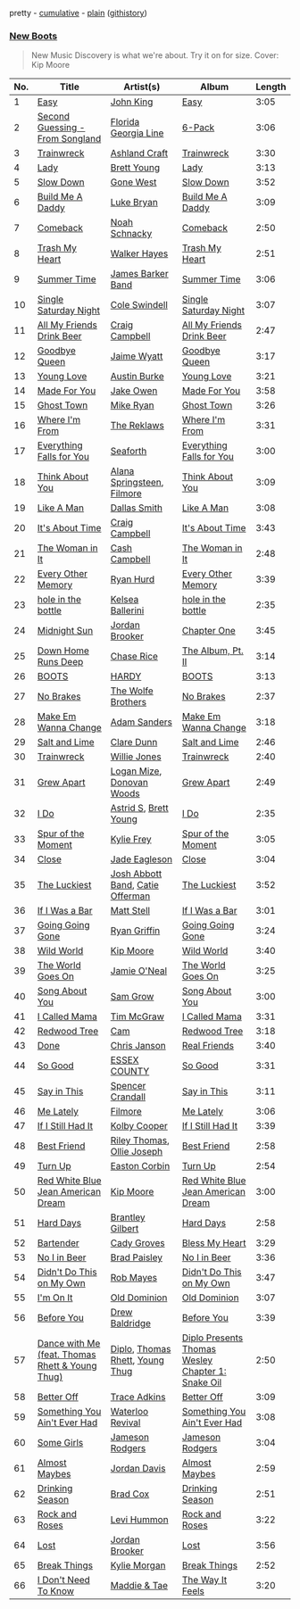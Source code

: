 pretty - [cumulative](https://github.com/mackorone/spotify-playlist-archive/blob/master/playlists/cumulative/New%20Boots.md) - [plain](https://github.com/mackorone/spotify-playlist-archive/blob/master/playlists/plain/37i9dQZF1DX8S0uQvJ4gaa) ([githistory](https://github.githistory.xyz/mackorone/spotify-playlist-archive/blob/master/playlists/plain/37i9dQZF1DX8S0uQvJ4gaa))

### [New Boots](https://open.spotify.com/playlist/37i9dQZF1DX8S0uQvJ4gaa)

> New Music Discovery is what we're about.  Try it on for size. Cover: Kip Moore

| No. | Title | Artist(s) | Album | Length |
|---|---|---|---|---|
| 1 | [Easy](https://open.spotify.com/track/5f9vvN6WCezcHMVreAvR2B) | [John King](https://open.spotify.com/artist/32Cj2WsRALt1SCWaPBR9QP) | [Easy](https://open.spotify.com/album/3bztzbbqYIdPU7ePsUu01r) | 3:05 |
| 2 | [Second Guessing - From Songland](https://open.spotify.com/track/24uZaMwLQ0G8ZQfTt7f64B) | [Florida Georgia Line](https://open.spotify.com/artist/3b8QkneNDz4JHKKKlLgYZg) | [6-Pack](https://open.spotify.com/album/3C5JkDI9fDqS9BZd0lNsma) | 3:06 |
| 3 | [Trainwreck](https://open.spotify.com/track/1KF1HgToGovteLef5AqjZq) | [Ashland Craft](https://open.spotify.com/artist/5C5yczYHPeBi5PrwxfksLP) | [Trainwreck](https://open.spotify.com/album/74IsmGQEbBNSvmT47Uhqih) | 3:30 |
| 4 | [Lady](https://open.spotify.com/track/3ySLzrN7950dpf1ncttONO) | [Brett Young](https://open.spotify.com/artist/0fiWOxhsBsQQvFDtxUQWo0) | [Lady](https://open.spotify.com/album/6YjMnlV7GWmnUs4lN8bym9) | 3:13 |
| 5 | [Slow Down](https://open.spotify.com/track/67W4ZBcLxMCi5qSVnIsWJQ) | [Gone West](https://open.spotify.com/artist/1dIS2M2CNnqd2ks8Okqi7A) | [Slow Down](https://open.spotify.com/album/1mFOBlseT4nWEBMHXMZadu) | 3:52 |
| 6 | [Build Me A Daddy](https://open.spotify.com/track/3udcshOhVkIlkFpqys8H6X) | [Luke Bryan](https://open.spotify.com/artist/0BvkDsjIUla7X0k6CSWh1I) | [Build Me A Daddy](https://open.spotify.com/album/3wCpymONuF2pwfAyz4mFW3) | 3:09 |
| 7 | [Comeback](https://open.spotify.com/track/2Q0m2t33rjAQnSQ3r41QF5) | [Noah Schnacky](https://open.spotify.com/artist/1qDDkysTxJvFandHwP9CMx) | [Comeback](https://open.spotify.com/album/5H06dg1sRhpftTY9Ad4lw0) | 2:50 |
| 8 | [Trash My Heart](https://open.spotify.com/track/6fNIkgU3SK3uablGErwNqh) | [Walker Hayes](https://open.spotify.com/artist/7sKxqpSqbIzphAKAhrqvlf) | [Trash My Heart](https://open.spotify.com/album/6zCZXNcqTKOCuQ7zE15wwl) | 2:51 |
| 9 | [Summer Time](https://open.spotify.com/track/7thHR3Kq23Djl0kED5GxEO) | [James Barker Band](https://open.spotify.com/artist/54lUDwCk35ihJuK3yJCqHA) | [Summer Time](https://open.spotify.com/album/3FSEnz3rAylZiOzasKGG5T) | 3:06 |
| 10 | [Single Saturday Night](https://open.spotify.com/track/1irAliF0T8sLIOPJp6n7rU) | [Cole Swindell](https://open.spotify.com/artist/1mfDfLsMxYcOOZkzBxvSVW) | [Single Saturday Night](https://open.spotify.com/album/1wmVEVgetT1F0Qnu0651Ps) | 3:07 |
| 11 | [All My Friends Drink Beer](https://open.spotify.com/track/6443e27GRmAScf6ZtxC1p7) | [Craig Campbell](https://open.spotify.com/artist/7tkwiWhGKSuQV8LwPWceWN) | [All My Friends Drink Beer](https://open.spotify.com/album/5VKmPpKgFqLdhuJVJIm52M) | 2:47 |
| 12 | [Goodbye Queen](https://open.spotify.com/track/4EzpdhC8B8B6sBe2BiNoE2) | [Jaime Wyatt](https://open.spotify.com/artist/6QCJlDImUdyqBFXcMvm52U) | [Goodbye Queen](https://open.spotify.com/album/4hEv25AbRjtM5OXIwo8D3I) | 3:17 |
| 13 | [Young Love](https://open.spotify.com/track/0tzH5cfzpfVo1T3gFxpCTP) | [Austin Burke](https://open.spotify.com/artist/5jfImMkUYyViFJrhdfYt1c) | [Young Love](https://open.spotify.com/album/7vmEk1DjR3eolOzRJdSabM) | 3:21 |
| 14 | [Made For You](https://open.spotify.com/track/0ZvcNsdxjZKccb2EwRmFRN) | [Jake Owen](https://open.spotify.com/artist/1n2pb9Tsfe4SwAjmUac6YT) | [Made For You](https://open.spotify.com/album/0IP1hWWp4viLp8C7HJew06) | 3:58 |
| 15 | [Ghost Town](https://open.spotify.com/track/5aVBjs37PASJoDAUd0gcvb) | [Mike Ryan](https://open.spotify.com/artist/026v3mvWdRvVdjL67VBySh) | [Ghost Town](https://open.spotify.com/album/5cMRoOT7RpmGdlytCKtAco) | 3:26 |
| 16 | [Where I'm From](https://open.spotify.com/track/0ldnY8eAOx1ah889no0QzA) | [The Reklaws](https://open.spotify.com/artist/37lYaYPWOHjKXBD33S6LNv) | [Where I'm From](https://open.spotify.com/album/06yvfDxJtCqLIADxaQHtvH) | 3:31 |
| 17 | [Everything Falls for You](https://open.spotify.com/track/4KUTGzToT4a4Ktk9VTBTkH) | [Seaforth](https://open.spotify.com/artist/1ryJB2bhfYjjIt8kqy4BoG) | [Everything Falls for You](https://open.spotify.com/album/24i3BA0medfiaWug4wLyWE) | 3:00 |
| 18 | [Think About You](https://open.spotify.com/track/0mDa1tz2kXq9WXW6QEoI7i) | [Alana Springsteen](https://open.spotify.com/artist/4TPT9nwjRvEV49q7f8p4fy), [Filmore](https://open.spotify.com/artist/0FvJm0y2eHw0aPkLLU3sIG) | [Think About You](https://open.spotify.com/album/53Jopf9fqFfI1TcM8OW3U5) | 3:09 |
| 19 | [Like A Man](https://open.spotify.com/track/4YwIzpsWLdFms29FeX1CQx) | [Dallas Smith](https://open.spotify.com/artist/2HgKf6VcQtGmAKpNXidtiC) | [Like A Man](https://open.spotify.com/album/71zH3n9cQp942IM2f4SyYF) | 3:08 |
| 20 | [It's About Time](https://open.spotify.com/track/4lC6aoNqUipUt0HW6t6kzv) | [Craig Campbell](https://open.spotify.com/artist/7tkwiWhGKSuQV8LwPWceWN) | [It's About Time](https://open.spotify.com/album/7wPOjMPBDAyzZpQdt6wixF) | 3:43 |
| 21 | [The Woman in It](https://open.spotify.com/track/6FzqASkPATZyQvpjo3fI4b) | [Cash Campbell](https://open.spotify.com/artist/57niI6IBcl5QLGLY45pEdw) | [The Woman in It](https://open.spotify.com/album/0f5XqctDNReIMkq454420q) | 2:48 |
| 22 | [Every Other Memory](https://open.spotify.com/track/3t2xlkvPsrcyia0eBaCZ53) | [Ryan Hurd](https://open.spotify.com/artist/7lDVEkjIURPMyUYwoQRrpw) | [Every Other Memory](https://open.spotify.com/album/0ktw2DC2UncpzXtCXLXUul) | 3:39 |
| 23 | [hole in the bottle](https://open.spotify.com/track/2EzFVkHWMMWmdwW08AlCK8) | [Kelsea Ballerini](https://open.spotify.com/artist/3RqBeV12Tt7A8xH3zBDDUF) | [hole in the bottle](https://open.spotify.com/album/766fmnPgzM6A13LSSbqioL) | 2:35 |
| 24 | [Midnight Sun](https://open.spotify.com/track/45kOkBcDspeVUQ48syBlD1) | [Jordan Brooker](https://open.spotify.com/artist/7MhkhYdulwE1sjZ8K3bucH) | [Chapter One](https://open.spotify.com/album/3NRBVItMakPGZ3QXaZq93z) | 3:45 |
| 25 | [Down Home Runs Deep](https://open.spotify.com/track/2LC1Bs6RrM04YaWsnvgnyd) | [Chase Rice](https://open.spotify.com/artist/6pBNfggcZZDCmb0p92OnGn) | [The Album, Pt. II](https://open.spotify.com/album/5XvXf3mdhShyLZhoJYR74q) | 3:14 |
| 26 | [BOOTS](https://open.spotify.com/track/5d9nNDxhtF99CgFfKm6NK5) | [HARDY](https://open.spotify.com/artist/5QNm7E7RU2m64l6Gliu8Oy) | [BOOTS](https://open.spotify.com/album/1CKKPnQg9WfJG5OyeuDPYe) | 3:13 |
| 27 | [No Brakes](https://open.spotify.com/track/1GEJquCFZs3Wu9g3WdqJMa) | [The Wolfe Brothers](https://open.spotify.com/artist/1McMRetlMqavXFC8TCVfma) | [No Brakes](https://open.spotify.com/album/0K9jNTlUhNZqI8Z03hMoQT) | 2:37 |
| 28 | [Make Em Wanna Change](https://open.spotify.com/track/1UzdHTjZ0b3XjCpBekeAxp) | [Adam Sanders](https://open.spotify.com/artist/17ewtqMhsRUPRdhpYLzMxg) | [Make Em Wanna Change](https://open.spotify.com/album/3GuWatxl9QkefV0Jj8H5e8) | 3:18 |
| 29 | [Salt and Lime](https://open.spotify.com/track/0YzqnCFSyVyrtulzSDp7xc) | [Clare Dunn](https://open.spotify.com/artist/2VDsDEKCdNm7c7Ve43Z9gw) | [Salt and Lime](https://open.spotify.com/album/4CgEpmxGmGuXkuguwOhkY2) | 2:46 |
| 30 | [Trainwreck](https://open.spotify.com/track/0Ggb8W66EWHpCxl7b4AfFq) | [Willie Jones](https://open.spotify.com/artist/5OCZWZ399lBKgxBxE8cjRM) | [Trainwreck](https://open.spotify.com/album/0KT1sPveywG38986xHjVH5) | 2:40 |
| 31 | [Grew Apart](https://open.spotify.com/track/2JK5ALIvepkQAWNItmKBZu) | [Logan Mize](https://open.spotify.com/artist/7tje8UB3cuR1ZfeJx2U38T), [Donovan Woods](https://open.spotify.com/artist/4SOtk3HtPYKqxnVuxNBMti) | [Grew Apart](https://open.spotify.com/album/6wbU7rsPqKrKBibzEdtw6m) | 2:49 |
| 32 | [I Do](https://open.spotify.com/track/6Qp1DSekiuxHbFoSsg9JIk) | [Astrid S](https://open.spotify.com/artist/3AVfmawzu83sp94QW7CEGm), [Brett Young](https://open.spotify.com/artist/0fiWOxhsBsQQvFDtxUQWo0) | [I Do](https://open.spotify.com/album/27dgpQqUEyDX8hMPDPp4aZ) | 2:35 |
| 33 | [Spur of the Moment](https://open.spotify.com/track/0eSDiPDIr1EVTCGFJOItqu) | [Kylie Frey](https://open.spotify.com/artist/5PyN1qBgkGm76qn5WdcKT4) | [Spur of the Moment](https://open.spotify.com/album/0QR1E9zUOgqfBO5HNDpYHp) | 3:05 |
| 34 | [Close](https://open.spotify.com/track/6LC54YX68mgyYPXZJB11CC) | [Jade Eagleson](https://open.spotify.com/artist/2nTzAHwCk0swkDdIPj2FIP) | [Close](https://open.spotify.com/album/0EeJ3S10uK0ZfCvHopyvmk) | 3:04 |
| 35 | [The Luckiest](https://open.spotify.com/track/4lrusIbfvFfYyOPKGIxgg9) | [Josh Abbott Band](https://open.spotify.com/artist/2EJ5MRZCzpHSSNNEpTx9Kb), [Catie Offerman](https://open.spotify.com/artist/5uB8p8cO6UniAn2rnOsaXT) | [The Luckiest](https://open.spotify.com/album/2KTSF2ZDA8LLbD8qHq80nS) | 3:52 |
| 36 | [If I Was a Bar](https://open.spotify.com/track/0Tw62S8HpUGyrmfJbOmdeP) | [Matt Stell](https://open.spotify.com/artist/7EekKnlf2HwNaLLpL9Cpgy) | [If I Was a Bar](https://open.spotify.com/album/4hq8uw5M7F4bvDIAEbsSSM) | 3:01 |
| 37 | [Going Going Gone](https://open.spotify.com/track/2PLkT3qu6bB0xAdUoYTdT8) | [Ryan Griffin](https://open.spotify.com/artist/7dMEBGtGI6O7PoTEucAaBT) | [Going Going Gone](https://open.spotify.com/album/1sNYN7siAGYT2j8iTJxAJ3) | 3:24 |
| 38 | [Wild World](https://open.spotify.com/track/0T9CT1kycRdeWTyy5EkmWc) | [Kip Moore](https://open.spotify.com/artist/2hJPr4lk7Q8SSvCVBl9fWM) | [Wild World](https://open.spotify.com/album/0lDxMGFnTPcB8vGtjZgJUX) | 3:40 |
| 39 | [The World Goes On](https://open.spotify.com/track/5HU4ykqhlMQRdAgUtKiZ9J) | [Jamie O'Neal](https://open.spotify.com/artist/6sQVeggRv1AhrMzuCjhCZe) | [The World Goes On](https://open.spotify.com/album/3gQcS1rYxDK7qJP26MM88r) | 3:25 |
| 40 | [Song About You](https://open.spotify.com/track/5gRsliQqZLc4tv688SE3wB) | [Sam Grow](https://open.spotify.com/artist/4cFA9cxl7v3CrFYxOOXsSs) | [Song About You](https://open.spotify.com/album/7nPEosiQlcRRIPmnpuRG7A) | 3:00 |
| 41 | [I Called Mama](https://open.spotify.com/track/3YuvAPidBWldqjagOryo40) | [Tim McGraw](https://open.spotify.com/artist/6roFdX1y5BYSbp60OTJWMd) | [I Called Mama](https://open.spotify.com/album/6cD5F4Ndsh8tyzrJ2zclVA) | 3:31 |
| 42 | [Redwood Tree](https://open.spotify.com/track/6otusV31RvdZAqQtAcP5JR) | [Cam](https://open.spotify.com/artist/5WRElKaZsn1tGnrgmJVAeO) | [Redwood Tree](https://open.spotify.com/album/6jpQvEuFEvc2z9AuJtAiiX) | 3:18 |
| 43 | [Done](https://open.spotify.com/track/693NFnfJZt16AFDaZqlflo) | [Chris Janson](https://open.spotify.com/artist/60gmlHZmT16wiO9GiXKYK9) | [Real Friends](https://open.spotify.com/album/2rEH3VUXei9WuwsitItfcv) | 3:40 |
| 44 | [So Good](https://open.spotify.com/track/62oxxDG9oN7ZzJWHikQfwV) | [ESSEX COUNTY](https://open.spotify.com/artist/30bd6HrA2G0ANrEDAVmj7o) | [So Good](https://open.spotify.com/album/1dlQ19JprspCcHMECtO7Uj) | 3:31 |
| 45 | [Say in This](https://open.spotify.com/track/58sWNuXzTqh39ByCFIqyyH) | [Spencer Crandall](https://open.spotify.com/artist/6to2NJmRWY1h7rLU4c9TyG) | [Say in This](https://open.spotify.com/album/5ZMI7ewNkpA5JKgitZnHVT) | 3:11 |
| 46 | [Me Lately](https://open.spotify.com/track/25jO7QBPu7RuBCOcHpWlQp) | [Filmore](https://open.spotify.com/artist/0FvJm0y2eHw0aPkLLU3sIG) | [Me Lately](https://open.spotify.com/album/4BsUUjZbUCyNy4rEH9aCw7) | 3:06 |
| 47 | [If I Still Had It](https://open.spotify.com/track/1QnJzu7kgPPxGO2HJIRkMy) | [Kolby Cooper](https://open.spotify.com/artist/2dz0ijxEHh6AzUzQBwBSKx) | [If I Still Had It](https://open.spotify.com/album/4jFF38tv4klfohk5k0Qyrx) | 3:39 |
| 48 | [Best Friend](https://open.spotify.com/track/5BaAeGPaqtBPGdZr0erEDm) | [Riley Thomas](https://open.spotify.com/artist/5eBOFT8dGahqsNY97nwuJB), [Ollie Joseph](https://open.spotify.com/artist/6BZKGQf9EnToQ6F7KdMd1m) | [Best Friend](https://open.spotify.com/album/3DEtw4rE3qCEtwBR2cmvkb) | 2:58 |
| 49 | [Turn Up](https://open.spotify.com/track/2mRaMlpiQa1i9AWZ7HgV9T) | [Easton Corbin](https://open.spotify.com/artist/070kGpqtESdDsLb3gdMIyx) | [Turn Up](https://open.spotify.com/album/5AwGYqUFyKLl849krvbt11) | 2:54 |
| 50 | [Red White Blue Jean American Dream](https://open.spotify.com/track/2qedTjoZqUAnlJB9QFwrin) | [Kip Moore](https://open.spotify.com/artist/2hJPr4lk7Q8SSvCVBl9fWM) | [Red White Blue Jean American Dream](https://open.spotify.com/album/1GI7yqGCQsn2awYVYf1nl8) | 3:00 |
| 51 | [Hard Days](https://open.spotify.com/track/2AqbOAAgaNRygNIJYcM69I) | [Brantley Gilbert](https://open.spotify.com/artist/5q8HGNo0BjLWaTAhRtbwxa) | [Hard Days](https://open.spotify.com/album/5dFvrQbnd2vHsAI7GnGype) | 2:58 |
| 52 | [Bartender](https://open.spotify.com/track/0QTBbr4C6yoaGKSFtZt05j) | [Cady Groves](https://open.spotify.com/artist/4uIDwHKFKJQiY8aLttzFUh) | [Bless My Heart](https://open.spotify.com/album/0k7vFx71y0w5r6RGhDMAfG) | 3:29 |
| 53 | [No I in Beer](https://open.spotify.com/track/5UMjPT47GpOwkUo6e99R3s) | [Brad Paisley](https://open.spotify.com/artist/13YmWQJFwgZrd4bf5IjMY4) | [No I in Beer](https://open.spotify.com/album/2qTiPM68z9kbAcDPVqNyoG) | 3:36 |
| 54 | [Didn't Do This on My Own](https://open.spotify.com/track/0F4aFRRGkcPBl0BF9vyco6) | [Rob Mayes](https://open.spotify.com/artist/3P5tlX0dc1Y3oNWwgsojmt) | [Didn't Do This on My Own](https://open.spotify.com/album/3D8HVmsOkzBUrsM4yyQXSS) | 3:47 |
| 55 | [I'm On It](https://open.spotify.com/track/3HjtXqCMdMpmrUYoHIZU87) | [Old Dominion](https://open.spotify.com/artist/6y8XlgIV8BLlIg1tT1R10i) | [Old Dominion](https://open.spotify.com/album/0qlCEYJyFwrJwV6ecNcgI7) | 3:07 |
| 56 | [Before You](https://open.spotify.com/track/1lsbmN4r94CLfZWg9PELch) | [Drew Baldridge](https://open.spotify.com/artist/08qaG5crPMPF7i0h2wORk5) | [Before You](https://open.spotify.com/album/7q5RJQQlHyj2aspP6pqisW) | 3:39 |
| 57 | [Dance with Me (feat. Thomas Rhett & Young Thug)](https://open.spotify.com/track/6AoHQqGnuwFk9ygWhzLRws) | [Diplo](https://open.spotify.com/artist/5fMUXHkw8R8eOP2RNVYEZX), [Thomas Rhett](https://open.spotify.com/artist/6x2LnllRG5uGarZMsD4iO8), [Young Thug](https://open.spotify.com/artist/50co4Is1HCEo8bhOyUWKpn) | [Diplo Presents Thomas Wesley Chapter 1: Snake Oil](https://open.spotify.com/album/2Om5VEKaBd4Afht33ToQGD) | 2:50 |
| 58 | [Better Off](https://open.spotify.com/track/4Xr858RhuY9r6OUH9ldPNK) | [Trace Adkins](https://open.spotify.com/artist/79FMDwzZQxHgSkIYBl3ODU) | [Better Off](https://open.spotify.com/album/3cG4lEWXpY3kBhWuuPh8W9) | 3:09 |
| 59 | [Something You Ain't Ever Had](https://open.spotify.com/track/24QBf1y8rRcyBgKjoUlIdn) | [Waterloo Revival](https://open.spotify.com/artist/3dYdcyW7mhZYVDDkNvkd0c) | [Something You Ain't Ever Had](https://open.spotify.com/album/0BKbJOM5hFdPAZ5LmIlPIs) | 3:08 |
| 60 | [Some Girls](https://open.spotify.com/track/54eUv9Q3D9MZuOGS5PSflp) | [Jameson Rodgers](https://open.spotify.com/artist/5pyVHz7lcfqKoV9BflFYwN) | [Jameson Rodgers](https://open.spotify.com/album/52tL6ea7pvC3qgZCMPQAa5) | 3:04 |
| 61 | [Almost Maybes](https://open.spotify.com/track/14JFKtBSqefxfMiKhq6JT8) | [Jordan Davis](https://open.spotify.com/artist/77kULmXAQ6vWer7IIHdGzI) | [Almost Maybes](https://open.spotify.com/album/6GZSdWjroJCuofwkDsCGMD) | 2:59 |
| 62 | [Drinking Season](https://open.spotify.com/track/01ZQJB0H7s3jggyZtU2dGw) | [Brad Cox](https://open.spotify.com/artist/3qmULKoT46nNsyXHZk6fbM) | [Drinking Season](https://open.spotify.com/album/71l7nFVs0tOGN1Zw6VqCUs) | 2:51 |
| 63 | [Rock and Roses](https://open.spotify.com/track/4WSqOfETqFTagF4WM7Y578) | [Levi Hummon](https://open.spotify.com/artist/64fJiKnU2RfnndB8xP3gLi) | [Rock and Roses](https://open.spotify.com/album/4CtkX57TrVcCyIznqsdyr9) | 3:22 |
| 64 | [Lost](https://open.spotify.com/track/7f7YDu0lGyK2srUw9Y6wuQ) | [Jordan Brooker](https://open.spotify.com/artist/7MhkhYdulwE1sjZ8K3bucH) | [Lost](https://open.spotify.com/album/0kIZJEvojTW6esQ1whvKAq) | 3:56 |
| 65 | [Break Things](https://open.spotify.com/track/45hbxz8xCxQfa9vmnV187v) | [Kylie Morgan](https://open.spotify.com/artist/3g2yaL04Uapb5fxmwsUZgV) | [Break Things](https://open.spotify.com/album/37ztaOGbYouxARa67ny2cQ) | 2:52 |
| 66 | [I Don't Need To Know](https://open.spotify.com/track/1yDLMQbHvqItJyipzrgslb) | [Maddie & Tae](https://open.spotify.com/artist/34bhyY8jfKez7uKakMfy4y) | [The Way It Feels](https://open.spotify.com/album/1HixYJpe6AJWGDpEbb7ZuE) | 3:20 |